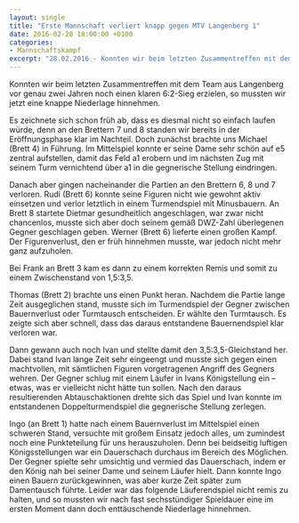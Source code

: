 ```yaml
---
layout: single
title: "Erste Mannschaft verliert knapp gegen MTV Langenberg 1"
date: 2016-02-28 18:00:00 +0100
categories: 
- Mannschaftskampf
excerpt: "28.02.2016 - Konnten wir beim letzten Zusammentreffen mit dem Team aus Langenberg vor genau zwei Jahren noch einen klaren 6:2-Sieg erzielen, ..."
---
```


Konnten wir beim letzten Zusammentreffen mit dem Team aus Langenberg
vor genau zwei Jahren noch einen klaren 6:2-Sieg erzielen, so mussten
wir jetzt eine knappe Niederlage hinnehmen.

Es zeichnete sich schon früh ab, dass es diesmal nicht so einfach
laufen würde, denn an den Brettern 7 und 8 standen wir bereits in der
Eröffnungsphase klar im Nachteil.  Doch zunächst brachte uns Michael
(Brett 4) in Führung. Im Mittelspiel konnte er seine Dame sehr schön
auf e5 zentral aufstellen, damit das Feld a1 erobern und im nächsten
Zug mit seinem Turm vernichtend über a1 in die gegnerische Stellung
eindringen.

Danach aber gingen nacheinander die Partien an den Brettern 6, 8 und 7
verloren. Rudi (Brett 6) konnte seine Figuren nicht wie gewohnt aktiv
einsetzen und verlor letztlich in einem Turmendspiel mit
Minusbauern. An Brett 8 startete Dietmar gesundheitlich angeschlagen,
war zwar nicht chancenlos, musste sich aber doch seinem gemäß DWZ-Zahl
überlegenen Gegner geschlagen geben. Werner (Brett 6) lieferte einen
großen Kampf. Der Figurenverlust, den er früh hinnehmen musste, war
jedoch nicht mehr ganz aufzuholen.

Bei Frank an Brett 3 kam es dann zu einem korrekten Remis und somit zu
einem Zwischenstand von 1,5:3,5.

Thomas (Brett 2) brachte uns einen Punkt heran. Nachdem die Partie
lange Zeit ausgeglichen stand, musste sich im Turmendspiel der Gegner
zwischen Bauernverlust oder Turmtausch entscheiden. Er wählte den
Turmtausch. Es zeigte sich aber schnell, dass das daraus entstandene
Bauernendspiel klar verloren war.

Dann gewann auch noch Ivan und stellte damit den 3,5:3,5-Gleichstand
her.  Dabei stand Ivan lange Zeit sehr eingeengt und musste sich gegen
einen machtvollen, mit sämtlichen Figuren vorgetragenen Angriff des
Gegners wehren. Der Gegner schlug mit einem Läufer in Ivans
Königstellung ein – etwas, was er vielleicht nicht hätte tun
sollen. Nach den daraus resultierenden Abtauschaktionen drehte sich
das Spiel und Ivan konnte im entstandenen Doppelturmendspiel die
gegnerische Stellung zerlegen.

Ingo (an Brett 1) hatte nach einem Bauernverlust im Mittelspiel einen
schweren Stand, versuchte mit großem Einsatz jedoch alles, um
zumindest noch eine Punkteteilung für uns herauszuholen. Denn bei
beidseitig luftigen Königsstellungen war ein Dauerschach durchaus im
Bereich des Möglichen. Der Gegner spielte sehr umsichtig und vermied
das Dauerschach, indem er den König nah bei seiner Dame und seinem
Läufer hielt. Dann konnte Ingo einen Bauern zurückgewinnen, was aber
kurze Zeit später zum Damentausch führte. Leider war das folgende
Läuferendspiel nicht remis zu halten, und so mussten wir nach fast
sechsstündiger Spieldauer eine im ersten Moment dann doch
enttäuschende Niederlage hinnehmen.
